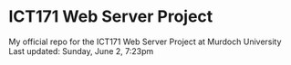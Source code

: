 # ICT171 Web Server Project
My official repo for the ICT171 Web Server Project at Murdoch University
Last updated: Sunday, June 2, 7:23pm
